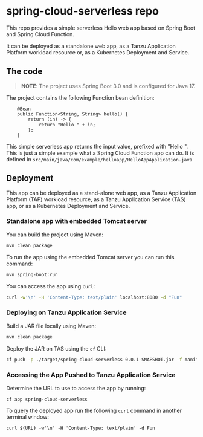 # spring-cloud-serverless repo

This repo provides a simple serverless Hello web app based on Spring Boot and Spring Cloud Function.

It can be deployed as a standalone web app, as a Tanzu Application Platform workload resource or, as a Kubernetes Deployment and Service.

## The code

> **NOTE**: The project uses Spring Boot 3.0 and is configured for Java 17.

The project contains the following Function bean definition:

```text
	@Bean
	public Function<String, String> hello() {
		return (in) -> {
			return "Hello " + in;
		};
	}
```

This simple serverless app returns the input value, prefixed with "Hello ". This is just a simple example what a Spring Cloud Function app can do. 
It is defined in `src/main/java/com/example/helloapp/HelloAppApplication.java`

## Deployment

This app can be deployed as a stand-alone web app, as a Tanzu Application
Platform (TAP) workload resource, as a Tanzu Application Service (TAS) app, or
as a Kubernetes Deployment and Service.

### Standalone app with embedded Tomcat server

You can build the project using Maven:

```bash
mvn clean package
```

To run the app using the embedded Tomcat server you can run this command:

```bash
mvn spring-boot:run
```

You can access the app using `curl`:

```bash
curl -w'\n' -H 'Content-Type: text/plain' localhost:8080 -d "Fun"
```
### Deploying on Tanzu Application Service

Build a JAR file locally using Maven:
```bash
mvn clean package
```

Deploy the JAR on TAS using the `cf` CLI:
```bash
cf push -p ./target/spring-cloud-serverless-0.0.1-SNAPSHOT.jar -f manifest.yaml`
```

### Accessing the App Pushed to Tanzu Application Service

Determine the URL to use to access the app by running:

```
cf app spring-cloud-serverless
```

To query the deployed app run the following `curl` command in another terminal window:

```
curl ${URL} -w'\n' -H 'Content-Type: text/plain' -d Fun
```
